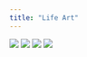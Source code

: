```yaml
---
title: "Life Art"
---
```


<div class="imgTileContainer">
    <a href="/lifeart/2019-06-24_brother/"><img class="imgTile" src="/lifeart/2019-06-24_brother/brother.png" style=""></a>
    <a href="/lifeart/2019-06-24_the-little-mermaid"><img class="imgTile" src="/lifeart/2019-06-24_the-little-mermaid/mermaid1.png"></a>
    <a href="/lifeart/2019-06-24_the-little-mermaid"><img class="imgTile" src="/lifeart/2019-06-24_the-little-mermaid/mermaid2.png"></a>
    <a href="/lifeart/2019-06-24_the-little-mermaid"><img class="imgTile" src="/lifeart/2019-06-24_the-little-mermaid/mermaid3.png"></a>
</div>
<div class="imgTileContainer">
</div>
 